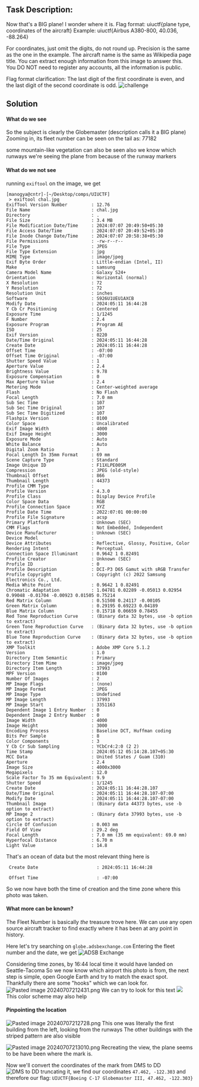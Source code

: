 ## Task Description:
Now that's a BIG plane! I wonder where it is. Flag format: uiuctf{plane type, coordinates of the aircraft} Example: uiuctf{Airbus A380-800, 40.036, -88.264}

For coordinates, just omit the digits, do not round up. Precision is the same as the one in the example. The aircraft name is the same as Wikipedia page title. You can extract enough information from this image to answer this. You DO NOT need to register any accounts, all the information is public.

Flag format clarification: The last digit of the first coordinate is even, and the last digit of the second coordinate is odd.
![challenge](https://github.com/manogyasingh/ctf_writeups/blob/main/uiuctf24/MEDIA/chal.jpg)

## Solution

#### What do we see
So the subject is clearly the Globemaster (description calls it a BIG plane)
Zooming in, its fleet number can be seen on the tail as: 77182

some mountain-like vegetation can also be seen
also we know which runways we're seeing the plane from because of the runway markers

#### What do we not see
running `exiftool` on the image, we get
```
[manogya@cntr]-[~/Desktop/comps/UIUCTF]
 > exiftool chal.jpg      
ExifTool Version Number         : 12.76
File Name                       : chal.jpg
Directory                       : .
File Size                       : 3.4 MB
File Modification Date/Time     : 2024:07:07 20:49:50+05:30
File Access Date/Time           : 2024:07:07 20:49:52+05:30
File Inode Change Date/Time     : 2024:07:07 20:58:38+05:30
File Permissions                : -rw-r--r--
File Type                       : JPEG
File Type Extension             : jpg
MIME Type                       : image/jpeg
Exif Byte Order                 : Little-endian (Intel, II)
Make                            : samsung
Camera Model Name               : Galaxy S24+
Orientation                     : Horizontal (normal)
X Resolution                    : 72
Y Resolution                    : 72
Resolution Unit                 : inches
Software                        : S926U1UEU1AXCB
Modify Date                     : 2024:05:11 16:44:28
Y Cb Cr Positioning             : Centered
Exposure Time                   : 1/1245
F Number                        : 2.4
Exposure Program                : Program AE
ISO                             : 25
Exif Version                    : 0220
Date/Time Original              : 2024:05:11 16:44:28
Create Date                     : 2024:05:11 16:44:28
Offset Time                     : -07:00
Offset Time Original            : -07:00
Shutter Speed Value             : 1
Aperture Value                  : 2.4
Brightness Value                : 9.78
Exposure Compensation           : 0
Max Aperture Value              : 2.4
Metering Mode                   : Center-weighted average
Flash                           : No Flash
Focal Length                    : 7.0 mm
Sub Sec Time                    : 107
Sub Sec Time Original           : 107
Sub Sec Time Digitized          : 107
Flashpix Version                : 0100
Color Space                     : Uncalibrated
Exif Image Width                : 4000
Exif Image Height               : 3000
Exposure Mode                   : Auto
White Balance                   : Auto
Digital Zoom Ratio              : 3
Focal Length In 35mm Format     : 69 mm
Scene Capture Type              : Standard
Image Unique ID                 : F11XLPE00SM
Compression                     : JPEG (old-style)
Thumbnail Offset                : 866
Thumbnail Length                : 44373
Profile CMM Type                : 
Profile Version                 : 4.3.0
Profile Class                   : Display Device Profile
Color Space Data                : RGB
Profile Connection Space        : XYZ
Profile Date Time               : 2022:07:01 00:00:00
Profile File Signature          : acsp
Primary Platform                : Unknown (SEC)
CMM Flags                       : Not Embedded, Independent
Device Manufacturer             : Unknown (SEC)
Device Model                    : 
Device Attributes               : Reflective, Glossy, Positive, Color
Rendering Intent                : Perceptual
Connection Space Illuminant     : 0.9642 1 0.82491
Profile Creator                 : Unknown (SEC)
Profile ID                      : 0
Profile Description             : DCI-P3 D65 Gamut with sRGB Transfer
Profile Copyright               : Copyright (c) 2022 Samsung Electronics Co., Ltd.
Media White Point               : 0.9642 1 0.82491
Chromatic Adaptation            : 1.04781 0.02289 -0.05013 0.02954 0.99048 -0.01704 -0.00923 0.01505 0.75214
Red Matrix Column               : 0.51508 0.24117 -0.00105
Green Matrix Column             : 0.29195 0.69223 0.04189
Blue Matrix Column              : 0.15718 0.06659 0.78455
Red Tone Reproduction Curve     : (Binary data 32 bytes, use -b option to extract)
Green Tone Reproduction Curve   : (Binary data 32 bytes, use -b option to extract)
Blue Tone Reproduction Curve    : (Binary data 32 bytes, use -b option to extract)
XMP Toolkit                     : Adobe XMP Core 5.1.2
Version                         : 1.0
Directory Item Semantic         : Primary
Directory Item Mime             : image/jpeg
Directory Item Length           : 37993
MPF Version                     : 0100
Number Of Images                : 2
MP Image Flags                  : (none)
MP Image Format                 : JPEG
MP Image Type                   : Undefined
MP Image Length                 : 37993
MP Image Start                  : 3351163
Dependent Image 1 Entry Number  : 0
Dependent Image 2 Entry Number  : 0
Image Width                     : 4000
Image Height                    : 3000
Encoding Process                : Baseline DCT, Huffman coding
Bits Per Sample                 : 8
Color Components                : 3
Y Cb Cr Sub Sampling            : YCbCr4:2:0 (2 2)
Time Stamp                      : 2024:05:12 05:14:28.107+05:30
MCC Data                        : United States / Guam (310)
Aperture                        : 2.4
Image Size                      : 4000x3000
Megapixels                      : 12.0
Scale Factor To 35 mm Equivalent: 9.9
Shutter Speed                   : 1/1245
Create Date                     : 2024:05:11 16:44:28.107
Date/Time Original              : 2024:05:11 16:44:28.107-07:00
Modify Date                     : 2024:05:11 16:44:28.107-07:00
Thumbnail Image                 : (Binary data 44373 bytes, use -b option to extract)
MP Image 2                      : (Binary data 37993 bytes, use -b option to extract)
Circle Of Confusion             : 0.003 mm
Field Of View                   : 29.2 deg
Focal Length                    : 7.0 mm (35 mm equivalent: 69.0 mm)
Hyperfocal Distance             : 6.70 m
Light Value                     : 14.8

```

That's an ocean of data but the most relevant thing here is

` Create Date                      : 2024:05:11 16:44:28`

` Offset Time                      : -07:00`

So we now have both the time of creation and the time zone where this photo was taken.

#### What more can be known?
The Fleet Number is basically *the* treasure trove here. We can use any open source aircraft tracker to find exactly where it has been at any point in history.

Here let's try searching on `globe.adsbexchange.com`
Entering the fleet number and the date, we get
![ADSB Exchange](https://github.com/manogyasingh/ctf_writeups/blob/main/uiuctf24/MEDIA/Pasted%20image%2020240707210825.png)

Considering time zones, by 16:44 local time it would have landed on Seattle-Tacoma
So we now know which airport this photo is from, the next step is simple, open Google Earth and try to match the exact spot. Thankfully there are some "hooks" which we can look for.
![Pasted image 20240707212431.png](https://github.com/manogyasingh/ctf_writeups/blob/main/uiuctf24/MEDIA/Pasted%20image%2020240707212431.png)
We can try to look for this text
![](https://github.com/manogyasingh/ctf_writeups/blob/main/uiuctf24/MEDIA/Pasted%20image%2020240707212505.png)
This color scheme may also help
#### Pinpointing the location

![Pasted image 20240707212728.png](https://github.com/manogyasingh/ctf_writeups/blob/main/uiuctf24/MEDIA/Pasted%20image%2020240707212728.png)
This one was literally the first building from the left, looking from the runways
The other buildings with the striped pattern are also visible

![Pasted image 20240707213010.png](https://github.com/manogyasingh/ctf_writeups/blob/main/uiuctf24/MEDIA/Pasted%20image%2020240707213010.png)
Recreating the view, the plane seems to be have been where the mark is.

Now we'll convert the coordinates of the mark from DMS to DD
![DMS to DD](https://github.com/manogyasingh/ctf_writeups/blob/main/uiuctf24/MEDIA/Pasted%20image%2020240707213231.png)
truncating it, we find our coordinates `47.462, -122.303` and therefore our flag: `UIUCTF{Boeing C-17 Globemaster III, 47.462, -122.303}`
